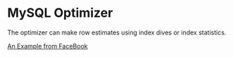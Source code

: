 # MySQL Optimizer

The optimizer can make row estimates using index dives or index statistics.

 [An Example from FaceBook](https://www.facebook.com/notes/mysql-at-facebook/eq_range_index_dive_limit-system-variable-in-mysql-56/10151533648715933//)
